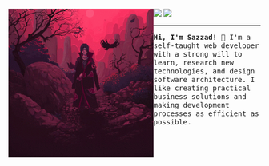 <!--
**sCar3Cr0w25/sCar3Cr0w25** is a ✨ _special_ ✨ repository because its `README.md` (this file) appears on your GitHub profile.

Here are some ideas to get you started:

- 🔭 I’m currently working on ...
- 🌱 I’m currently learning ...
- 👯 I’m looking to collaborate on ...
- 🤔 I’m looking for help with ...
- 💬 Ask me about ...
- 📫 How to reach me: ...
- 😄 Pronouns: ...
- ⚡ Fun fact: ...
-->

<p>
    <img src="tenor.gif" width="290px" align="left" alt="Image from: https://tenor.com/">
    <div>
        <a href="https://github.com/sCar3Cr0w25"><img src="https://img.shields.io/static/v1?style=flat-square&logo=github&label=&message=@maxwelldemaio&color=2d5555&labelColor=3f7676&logoColor=dfeeee"></a>
        <a href="https://www.linkedin.com/in/md-sazzad-hossain-19aa23190"><img src="https://img.shields.io/static/v1?style=flat-square&logo=linkedin&label=&message=LinkedIn&color=2d5555&labelColor=3f7676&logoColor=dfeeee"></a>
        <hr>
        <samp>
        <strong>Hi, I'm Sazzad!</strong> 👋 I'm a self-taught web developer with a strong will to learn, research new technologies, and design software architecture. I like creating practical business solutions and making development processes as efficient as possible.
        </samp>
        <br>
    </div>
</p>

